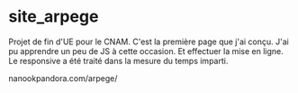 # site_arpege

Projet de fin d'UE pour le CNAM. C'est la première page que j'ai conçu. 
J'ai pu apprendre un peu de JS à cette occasion. Et effectuer la mise en ligne.
Le responsive a été traité dans la mesure du temps imparti. 

nanookpandora.com/arpege/
